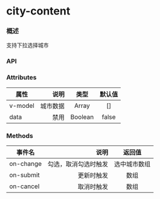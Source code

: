 # city-content

### 概述

支持下拉选择城市


<vuep template="#example" :options="{ theme: 'mdn-like' }"></vuep>

<script v-pre type="text/x-template" id="example">
<template>
    <div id="ex-filter-city">
        <div class="position">
            <Poptip placement="bottom-end" width="220" v-model="visible" @on-popper-show="onPopperShow">
                <div class="cityPop hoverPop">
                    <i class="icon-funnel"></i>选择城市
                </div>
                <div class="api" slot="content">
                    <city-content v-model="checkCity" :data="selectCityData" @on-change="cityChange" @on-submit="submitCity" @on-cancel@on-cancel="cancelCity"></city-content>
                </div>
            </Poptip>
        </div>
    </div>
</template>
<script>
export default {
    data() {
        return {
            visible: false,
            checkCity: [],
            selectCityData: [],
            pageList: [{ "serviceType": 3, "score": 44.0, "lng": "116.643422281780261", "polygon": null, "serviceArea": 125600.0, "city": "北京市", "brandId": 240, "name": "麦当劳(迎宾中路餐厅)", "serviceScope": 200, "id": 2290, "lat": "40.321470735564624", "status": "SUCCESS" }]
        }
    },
    methods: {
        onPopperShow() {
            this.selectCityData.push(this.pageList);
        },
        cityChange(value) {
            this.checkCity = value;
            console.log(value)
        },
        submitCity(value) {
            this.visible = false;
        },
        cancelCity(value) {
            this.visible = false;
            console.log(value)
        }
    }
}

</script>
<style>
#ex-filter-city {
    position: relative;
    .position {
        position: absolute;
        top: 0;
        left: 0;
        .cityPop {
            line-height: 32px;
            width: 104px;
            cursor: pointer;
            text-align: center;
            font-size: 14px;
            color: var(--color-hover);
        }
        .ivu-poptip-body {
            padding: 0;
        }
        .ivu-poptip-body-content {
            overflow: hidden;
        }
    }
}

</style>


</script>
</script>

### API

### Attributes

| 属性        | 说明   |  类型  |  默认值 |
| --------   | -----:  | :----:  | :----:  |
| v-model    | 城市数据 |   Array    |   []    |
| data    | 禁用 |   Boolean    |   false    |


### Methods

| 事件名        | 说明   |  返回值  |
| --------   | -----:  | :----:  |
| on-change    | 勾选，取消勾选时触发 |   选中城市数组    |
| on-submit    | 更新时触发 |   数组    |
| on-cancel    | 取消时触发 |   数组    |